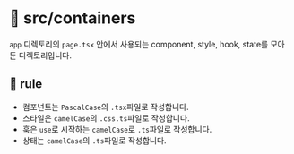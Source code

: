 # 🛒 src/containers

`app` 디렉토리의 `page.tsx` 안에서 사용되는 component, style, hook, state를 모아둔 디렉토리입니다.

## 🔴 rule

- 컴포넌트는 `PascalCase`의 `.tsx`파일로 작성합니다.
- 스타일은 `camelCase`의 `.css.ts`파일로 작성합니다.
- 훅은 `use`로 시작하는 `camelCase`로 `.ts`파일로 작성합니다.
- 상태는 `camelCase`의 `.ts`파일로 작성합니다.
